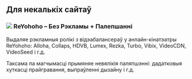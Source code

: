 ## Для некалькіх сайтаў

### ![](https://reyohoho.github.io/reyohoho/icons/favicon-32x32.png) ReYohoho – Без Рэкламы + Палепшанні

Выдаляе рэкламныя ролікі з відэабалансераў у анлайн-кінатэатры ReYohoho: Alloha, Collaps, HDVB, Lumex, Rezka, Turbo, Vibix, VideoCDN, VideoSeed і г.д.

Таксама па магчымасці прымяняе невялікія паляпшэнні: дадатковыя хуткасці прайгравання, выпраўленні дызайну і г.д.
